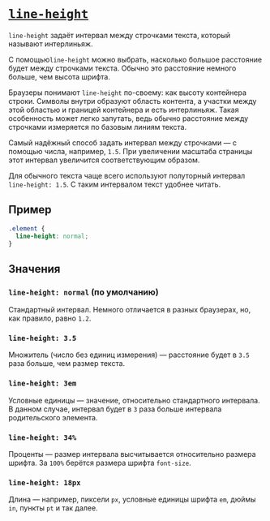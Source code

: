 # [`line-height`](../index.md)

`line-height` задаёт интервал между строчками текста, который называют интерлиньяж.

С помощью`line-height` можно выбрать, насколько большое расстояние будет между строчками текста. Обычно это расстояние немного больше, чем высота шрифта.

Браузеры понимают `line-height` по-своему: как высоту контейнера строки. Символы внутри образуют область контента, а участки между этой областью и границей контейнера и есть интерлиньяж. Такая особенность может легко запутать, ведь обычно расстояние между строчками измеряется по базовым линиям текста.

Самый надёжный способ задать интервал между строчками — с помощью числа, например, `1.5`. При увеличении масштаба страницы этот интервал увеличится соответствующим образом.

Для обычного текста чаще всего используют полуторный интервал `line-height: 1.5`. С таким интервалом текст удобнее читать.

## Пример

```css
.element {
  line-height: normal;
}
```

## Значения

### `line-height: normal` (по умолчанию)

Стандартный интервал. Немного отличается в разных браузерах, но, как правило, равно `1.2`.

### `line-height: 3.5`

Множитель (число без единиц измерения) — расстояние будет в `3.5` раза больше, чем размер текста.

### `line-height: 3em`

Условные единицы — значение, относительно стандартного интервала. В данном случае, интервал будет в `3` раза больше интервала родительского элемента.

### `line-height: 34%`

Проценты — размер интервала высчитывается относительно размера шрифта. За `100%` берётся размера шрифта `font-size`.

### `line-height: 18px`

Длина — например, пиксели `px`, условные единицы шрифта `em`, дюймы `in`, пункты `pt` и так далее.

